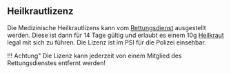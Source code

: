 ## Heilkrautlizenz

Die Medizinische Heilkrautlizens kann vom [Rettungsdienst](../../../pages/fraktionen/rettungsdienst.md) ausgestellt werden.
Diese ist dann für 14 Tage gültig und erlaubt es einem 10g [Heilkraut](../../../pages/bmt/heilkraut) legal mit sich zu führen.
Die Lizenz ist im PSI für die Polizei einsehbar.

!!! Achtung"
    Die Lizenz kann jederzeit von einem Mitglied des Rettungsdienstes entfernt werden!
